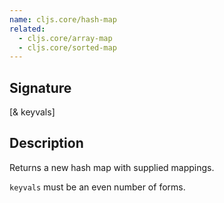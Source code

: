 ```yaml
---
name: cljs.core/hash-map
related:
  - cljs.core/array-map
  - cljs.core/sorted-map
---
```


## Signature
[& keyvals]


## Description

Returns a new hash map with supplied mappings.

`keyvals` must be an even number of forms.
